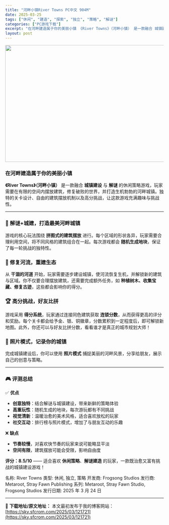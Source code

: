 ```yaml
---
title: "河畔小镇River Towns PC中文 904M"
date: 2025-03-25
tags: ["休闲", "建造", "探索", "独立", "策略", "解谜"]
categories: ["PC游戏下载"]
excerpt: "在河畔建造属于你的美丽小镇 《River Towns》（河畔小镇） 是一款融合 城镇建设 与 解谜 的休闲策略游戏，玩家需要在有限的空间内摆放建筑，修复破败的世界，并打造生机勃勃的河畔城镇。独特的关卡设计、自由的建筑摆放机制以及高分挑战，让这款游戏充满趣味与挑战性。 🏡 解谜+城建，打造最美河畔城镇&hellip;"
layout: post
---
```


<img class="aligncenter size-full wp-image-121722" src="https://sky.sfcrom.com/wp-content/uploads/2025/03/2025032503002558.webp" alt="" width="660" height="370" />
<h3><strong>在河畔建造属于你的美丽小镇</strong></h3>
<strong>《River Towns》（河畔小镇）</strong> 是一款融合 <strong>城镇建设</strong> 与 <strong>解谜</strong> 的休闲策略游戏，玩家需要在有限的空间内摆放建筑，修复破败的世界，并打造生机勃勃的河畔城镇。独特的关卡设计、自由的建筑摆放机制以及高分挑战，让这款游戏充满趣味与挑战性。

<hr />

<h3><strong>🏡 解谜+城建，打造最美河畔城镇</strong></h3>
游戏的核心玩法围绕 <strong>拼图式的建筑摆放</strong> 进行。每个区域的形状各异，玩家需要合理利用空间，将不同风格的建筑组合在一起。每次游戏都会 <strong>随机生成地块</strong>，保证了每一轮挑战的独特性。
<h3><strong>🌱 修复河流，重建生态</strong></h3>
从 <strong>干涸的河道</strong> 开始，玩家需要逐步建设城镇，使河流恢复生机，并解锁新的建筑与区域。你不仅要合理摆放建筑，还需要完成额外任务，如 <strong>种植树木、收集宝藏、修复古迹</strong>，这些都会影响你的得分。
<h3><strong>🏆 高分挑战，好友比拼</strong></h3>
游戏采用 <strong>得分系统</strong>，玩家通过连接同色建筑获取 <strong>连锁分数</strong>，从而获得更高的评分和奖励。每个关卡都会给予金、银、铜徽章，分数累积到一定程度后，即可解锁新地图。此外，你还可以与好友比拼分数，看看谁才是真正的城市规划大师！
<h3><strong>📸 照片模式，记录你的城镇</strong></h3>
完成城镇建设后，你可以使用 <strong>照片模式</strong> 捕捉美丽的河畔风景，分享给朋友，展示自己的创意与策略。

<hr />

<h3><strong>🎮 评测总结</strong></h3>
✅ <strong>优点</strong>
<ul>
 	<li><strong>创意独特</strong>：结合解谜与城镇建设，带来新鲜的策略体验</li>
 	<li><strong>高重玩性</strong>：随机生成的地块，每次游玩都有不同挑战</li>
 	<li><strong>视觉清新</strong>：温暖治愈的美术风格，适合喜欢放松的玩家</li>
 	<li><strong>社交互动</strong>：排行榜与照片模式，增加了与朋友互动的乐趣</li>
</ul>
❌ <strong>缺点</strong>
<ul>
 	<li><strong>节奏较慢</strong>，对喜欢快节奏的玩家来说可能略显平淡</li>
 	<li><strong>空间有限</strong>，建筑摆放可能会受限，影响自由度</li>
</ul>
<strong>评分：8.5/10</strong> —— 适合喜欢 <strong>休闲策略</strong>、<strong>解谜建造</strong> 的玩家，一款既治愈又富有挑战的城镇建设游戏！

名称: River Towns
类型: 休闲, 独立, 策略
开发商: Frogsong Studios
发行商: Metaroot, Stray Fawn Publishing
系列: Metaroot, Stray Fawn Studio, Frogsong Studios
发行日期: 2025 年 3 月 24 日

---
📖 **下载地址/原文地址：** 本文最初发布于我的博客网站：[https://sky.sfcrom.com/2025/03/121721](https://sky.sfcrom.com/2025/03/121721)

